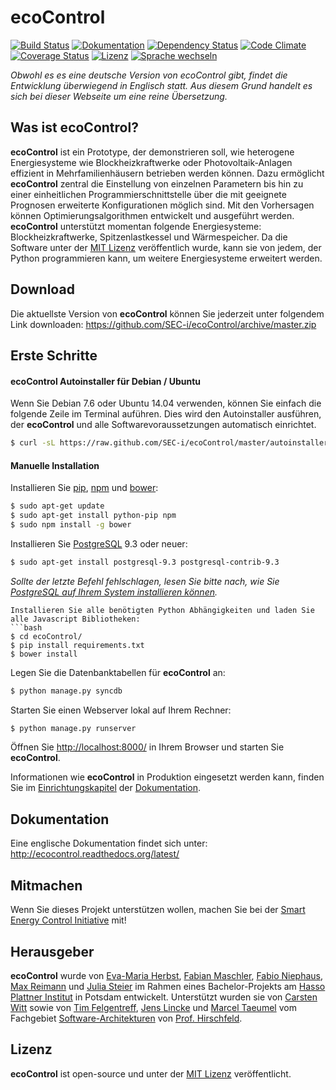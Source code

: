 ecoControl
========
[![Build Status](https://travis-ci.org/SEC-i/ecoControl.svg?branch=master)](https://travis-ci.org/SEC-i/ecoControl)
[![Dokumentation](https://readthedocs.org/projects/ecocontrol/badge/?version=latest)](https://ecocontrol.readthedocs.org/)
[![Dependency Status](https://gemnasium.com/SEC-i/ecoControl.svg)](https://gemnasium.com/SEC-i/ecoControl)
[![Code Climate](https://codeclimate.com/github/SEC-i/ecoControl.png)](https://codeclimate.com/github/SEC-i/ecoControl)
[![Coverage Status](https://coveralls.io/repos/SEC-i/ecoControl/badge.png)](https://coveralls.io/r/SEC-i/ecoControl)
[![Lizenz](http://img.shields.io/badge/license-MIT-brightgreen.svg)](http://opensource.org/licenses/MIT)
[![Sprache wechseln](http://img.shields.io/badge/lang-en--de-brightgreen.svg)](https://github.com/SEC-i/ecoControl)

*Obwohl es es eine deutsche Version von ecoControl gibt, findet die Entwicklung überwiegend in Englisch statt. Aus diesem Grund handelt es sich bei dieser Webseite um eine reine Übersetzung.*

Was ist ecoControl?
-------------------
**ecoControl** ist ein Prototype, der demonstrieren soll, wie heterogene Energiesysteme wie Blockheizkraftwerke oder Photovoltaik-Anlagen effizient in Mehrfamilienhäusern betrieben werden können. Dazu ermöglicht **ecoControl** zentral die Einstellung von einzelnen Parametern bis hin zu einer einheitlichen Programmierschnittstelle über die mit geeignete Prognosen erweiterte Konfigurationen möglich sind. Mit den Vorhersagen können Optimierungsalgorithmen entwickelt und ausgeführt werden.
**ecoControl** unterstützt momentan folgende Energiesysteme: Blockheizkraftwerke, Spitzenlastkessel und Wärmespeicher. Da die Software unter der [MIT Lizenz](http://opensource.org/licenses/MIT) veröffentlich wurde, kann sie von jedem, der Python programmieren kann, um weitere Energiesysteme erweitert werden.


Download
--------
Die aktuellste Version von **ecoControl** können Sie jederzeit unter folgendem Link downloaden:
https://github.com/SEC-i/ecoControl/archive/master.zip


Erste Schritte
--------------

#### ecoControl Autoinstaller für Debian / Ubuntu
Wenn Sie Debian 7.6 oder Ubuntu 14.04 verwenden, können Sie einfach die folgende Zeile im Terminal auführen. Dies wird den Autoinstaller ausführen, der **ecoControl** und alle Softwarevoraussetzungen automatisch einrichtet.
```bash
$ curl -sL https://raw.github.com/SEC-i/ecoControl/master/autoinstaller.sh | bash
```

#### Manuelle Installation
Installieren Sie [pip](https://pypi.python.org/pypi/pip/), [npm](http://nodejs.org/) und [bower](http://bower.io/):
```bash
$ sudo apt-get update
$ sudo apt-get install python-pip npm
$ sudo npm install -g bower
```
Installieren Sie [PostgreSQL](http://www.postgresql.org/) 9.3 oder neuer:
```bash
$ sudo apt-get install postgresql-9.3 postgresql-contrib-9.3
```
*Sollte der letzte Befehl fehlschlagen, lesen Sie bitte nach, wie Sie [PostgreSQL auf Ihrem System installieren können](http://www.postgresql.org/download/).*
```
Installieren Sie alle benötigten Python Abhängigkeiten und laden Sie alle Javascript Bibliotheken:
```bash
$ cd ecoControl/
$ pip install requirements.txt
$ bower install
```
Legen Sie die Datenbanktabellen für **ecoControl** an:
```bash
$ python manage.py syncdb
```
Starten Sie einen Webserver lokal auf Ihrem Rechner:
```bash
$ python manage.py runserver
```
Öffnen Sie [http://localhost:8000/](http://localhost:8000/) in Ihrem Browser und starten Sie **ecoControl**.

Informationen wie **ecoControl** in Produktion eingesetzt werden kann, finden Sie im [Einrichtungskapitel](http://ecocontrol.readthedocs.org/en/latest/getting_started.html#how-to-deploy-ecocontrol) der [Dokumentation](http://ecocontrol.readthedocs.org/latest/).


Dokumentation
-------------
Eine englische Dokumentation findet sich unter: http://ecocontrol.readthedocs.org/latest/


Mitmachen
------------------
Wenn Sie dieses Projekt unterstützen wollen, machen Sie bei der [Smart Energy Control Initiative](http://www.sec-i.org/) mit!


Herausgeber
-------
**ecoControl** wurde von [Eva-Maria Herbst](https://github.com/samifalcon), [Fabian Maschler](https://github.com/maschler), [Fabio Niephaus](https://github.com/fniephaus), [Max Reimann](https://github.com/MaxReimann) und [Julia Steier](https://github.com/steier) im Rahmen eines Bachelor-Projekts am [Hasso Plattner Institut](http://www.hpi.de/) in Potsdam entwickelt.
Unterstützt wurden sie von [Carsten Witt](https://github.com/infoprofi) sowie von [Tim Felgentreff](https://github.com/timfel), [Jens Lincke](https://github.com/JensLincke) und [Marcel Taeumel](https://github.com/marceltaeumel) vom Fachgebiet [Software-Architekturen](http://www.hpi.uni-potsdam.de/hirschfeld/) von [Prof. Hirschfeld](http://www.hirschfeld.org/).

Lizenz
-------
**ecoControl** ist open-source und unter der [MIT Lizenz](http://opensource.org/licenses/MIT) veröffentlicht.